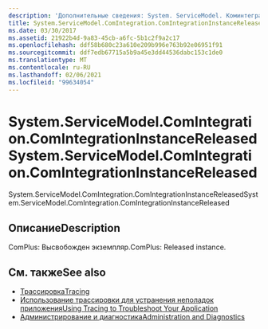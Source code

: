 ```yaml
---
description: 'Дополнительные сведения: System. ServiceModel. Коминтегратион. Коминтегратионинстанцерелеасед'
title: System.ServiceModel.ComIntegration.ComIntegrationInstanceReleased
ms.date: 03/30/2017
ms.assetid: 21922b4d-9a83-45cb-a6fc-5b1c2f9a2c17
ms.openlocfilehash: ddf58b680c23a610e209b996e763b92e06951f91
ms.sourcegitcommit: ddf7edb67715a5b9a45e3dd44536dabc153c1de0
ms.translationtype: MT
ms.contentlocale: ru-RU
ms.lasthandoff: 02/06/2021
ms.locfileid: "99634054"
---
```

# <a name="systemservicemodelcomintegrationcomintegrationinstancereleased"></a><span data-ttu-id="12c68-103">System.ServiceModel.ComIntegration.ComIntegrationInstanceReleased</span><span class="sxs-lookup"><span data-stu-id="12c68-103">System.ServiceModel.ComIntegration.ComIntegrationInstanceReleased</span></span>

<span data-ttu-id="12c68-104">System.ServiceModel.ComIntegration.ComIntegrationInstanceReleased</span><span class="sxs-lookup"><span data-stu-id="12c68-104">System.ServiceModel.ComIntegration.ComIntegrationInstanceReleased</span></span>  
  
## <a name="description"></a><span data-ttu-id="12c68-105">Описание</span><span class="sxs-lookup"><span data-stu-id="12c68-105">Description</span></span>  

 <span data-ttu-id="12c68-106">ComPlus: Высвобожден экземпляр.</span><span class="sxs-lookup"><span data-stu-id="12c68-106">ComPlus: Released instance.</span></span>  
  
## <a name="see-also"></a><span data-ttu-id="12c68-107">См. также</span><span class="sxs-lookup"><span data-stu-id="12c68-107">See also</span></span>

- [<span data-ttu-id="12c68-108">Трассировка</span><span class="sxs-lookup"><span data-stu-id="12c68-108">Tracing</span></span>](index.md)
- [<span data-ttu-id="12c68-109">Использование трассировки для устранения неполадок приложения</span><span class="sxs-lookup"><span data-stu-id="12c68-109">Using Tracing to Troubleshoot Your Application</span></span>](using-tracing-to-troubleshoot-your-application.md)
- [<span data-ttu-id="12c68-110">Администрирование и диагностика</span><span class="sxs-lookup"><span data-stu-id="12c68-110">Administration and Diagnostics</span></span>](../index.md)
